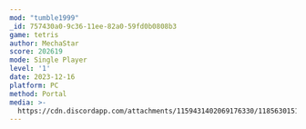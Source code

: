 ```yaml
---
mod: "tumble1999"
_id: 757430a0-9c36-11ee-82a0-59fd0b0808b3
game: tetris
author: MechaStar
score: 202619
mode: Single Player
level: '1'
date: 2023-12-16
platform: PC
method: Portal
media: >-
  https://cdn.discordapp.com/attachments/1159431402069176330/1185630151887835256/image.png
---
```


